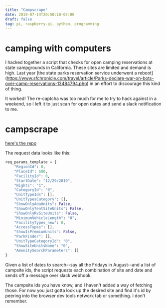 ```yaml
---
title: "Campscrape"
date: 2019-07-14T20:50:18-07:00
draft: false
tag: pi, raspberry-pi, python, programming
---
```


# camping with computers
I hacked together a script that checks for open camping reservations at state campgrounds in California.
These sites are limited and demand is high. Last year
[the state parks reservation service underwent a reboot]
(https://www.sfchronicle.com/travel/article/Parks-declare-war-on-bots-over-camp-reservations-13484794.php)
in an effort to discourage this kind of thing. 

It worked! The re-captcha was too much for me to try to hack against in a weekend, so I left it to
just scan for open dates and send a slack notification to me.

# campscrape
[here's the repo](https://github.com/jafow/campscrape)

The request data looks like this:
```python
req_params_template = {
    "RegionId": 0,
    "PlaceId": 680,
    "FacilityId": 0,
    "StartDate": "12/29/2019",
    "Nights": "1",
    "CategoryId": "0",
    "UnitTypeIds": [],
    "UnitTypesCategory": [],
    "ShowOnlyAdaUnits": False,
    "ShowOnlyTentSiteUnits": False,
    "ShowOnlyRvSiteUnits": False,
    "MinimumVehicleLength": "0",
    "FacilityTypes_new": 0,
    "AccessTypes": [],
    "ShowIsPremiumUnits": False,
    "ParkFinder": [],
    "UnitTypeCategoryId": "0",
    "ShowSiteUnitsName": "0",
    "AmenitySearchParameters": []
}
```

Given a list of dates to search--say all the Fridays in August--and a list of campsite ids, the script
requests each combination of site and date and sends off a message over slack webhook.

The campsite ids you have know, and I haven't added a way of fetching those. For now you just gotta look up 
the desired site and find it's id by peering into the browser dev tools network tab or something. I don't remember.
